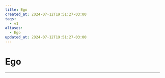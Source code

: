 ```yaml
---
title: Ego
created_at: 2024-07-12T19:51:27-03:00
tags:
  - v1
aliases:
  - Ego
updated_at: 2024-07-12T19:51:27-03:00
---
```

# Ego
---

